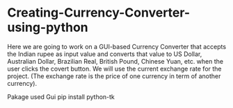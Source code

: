 # Creating-Currency-Converter-using-python
Here we are going to work on a GUI-based Currency Converter that accepts the Indian rupee as input value and converts that value to US Dollar, Australian Dollar, Brazilian Real, British Pound, Chinese Yuan, etc. when the user clicks the covert button. We will use the current exchange rate for the project. (The exchange rate is the price of one currency in term of another currency).

Pakage used  Gui
pip install python-tk 
